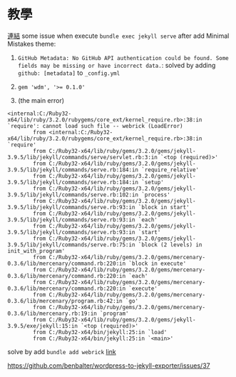 # 教學 
[連結](https://medium.com/@starshunter/%E7%94%A8-jekyll-%E5%92%8C-github-page-%E4%BE%86%E6%9E%B6%E8%A8%AD%E9%9D%9C%E6%85%8B-markdown-%E9%83%A8%E8%90%BD%E6%A0%BC-fcaa288d4dd7)
some issue when execute `bundle exec jekyll serve` after add Minimal Mistakes theme:
1. `GitHub Metadata: No GitHub API authentication could be found. Some fields may be missing or have incorrect data.`: solved by adding `github: [metadata]` to `_config.yml`
2. `gem 'wdm', '>= 0.1.0'`

3. (the main error)
```
<internal:C:/Ruby32-x64/lib/ruby/3.2.0/rubygems/core_ext/kernel_require.rb>:38:in `require': cannot load such file -- webrick (LoadError)
        from <internal:C:/Ruby32-x64/lib/ruby/3.2.0/rubygems/core_ext/kernel_require.rb>:38:in `require'
        from C:/Ruby32-x64/lib/ruby/gems/3.2.0/gems/jekyll-3.9.5/lib/jekyll/commands/serve/servlet.rb:3:in `<top (required)>'
        from C:/Ruby32-x64/lib/ruby/gems/3.2.0/gems/jekyll-3.9.5/lib/jekyll/commands/serve.rb:184:in `require_relative'
        from C:/Ruby32-x64/lib/ruby/gems/3.2.0/gems/jekyll-3.9.5/lib/jekyll/commands/serve.rb:184:in `setup'
        from C:/Ruby32-x64/lib/ruby/gems/3.2.0/gems/jekyll-3.9.5/lib/jekyll/commands/serve.rb:102:in `process'
        from C:/Ruby32-x64/lib/ruby/gems/3.2.0/gems/jekyll-3.9.5/lib/jekyll/commands/serve.rb:93:in `block in start'
        from C:/Ruby32-x64/lib/ruby/gems/3.2.0/gems/jekyll-3.9.5/lib/jekyll/commands/serve.rb:93:in `each'
        from C:/Ruby32-x64/lib/ruby/gems/3.2.0/gems/jekyll-3.9.5/lib/jekyll/commands/serve.rb:93:in `start'
        from C:/Ruby32-x64/lib/ruby/gems/3.2.0/gems/jekyll-3.9.5/lib/jekyll/commands/serve.rb:75:in `block (2 levels) in init_with_program'
        from C:/Ruby32-x64/lib/ruby/gems/3.2.0/gems/mercenary-0.3.6/lib/mercenary/command.rb:220:in `block in execute'
        from C:/Ruby32-x64/lib/ruby/gems/3.2.0/gems/mercenary-0.3.6/lib/mercenary/command.rb:220:in `each'
        from C:/Ruby32-x64/lib/ruby/gems/3.2.0/gems/mercenary-0.3.6/lib/mercenary/command.rb:220:in `execute'
        from C:/Ruby32-x64/lib/ruby/gems/3.2.0/gems/mercenary-0.3.6/lib/mercenary/program.rb:42:in `go'
        from C:/Ruby32-x64/lib/ruby/gems/3.2.0/gems/mercenary-0.3.6/lib/mercenary.rb:19:in `program'
        from C:/Ruby32-x64/lib/ruby/gems/3.2.0/gems/jekyll-3.9.5/exe/jekyll:15:in `<top (required)>'
        from C:/Ruby32-x64/bin/jekyll:25:in `load'
        from C:/Ruby32-x64/bin/jekyll:25:in `<main>'
```
solve by add `bundle add webrick` [link](https://github.com/jekyll/jekyll/issues/8523)

https://github.com/benbalter/wordpress-to-jekyll-exporter/issues/37
